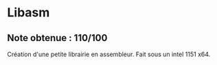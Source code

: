 # Libasm

## Note obtenue : 110/100

Création d'une petite librairie en assembleur.
Fait sous un intel 1151 x64.
